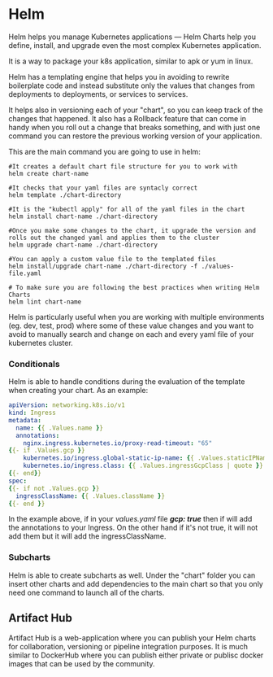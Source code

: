 # Helm

Helm helps you manage Kubernetes applications — Helm Charts help you define, install, and upgrade even the most complex Kubernetes application.

It is a way to package your k8s application, similar to apk or yum in linux.

Helm has a templating engine that helps you in avoiding to rewrite boilerplate code and instead substitute only the values that changes from deployments to deployments, or services to services.

It helps also in versioning each of your "chart", so you can keep track of the changes that happened. It also has a Rollback feature that can come in handy when you roll out a change that breaks something, and with just one command you can restore the previous working version of your application.

This are the main command you are going to use in helm:

```shell
#It creates a default chart file structure for you to work with
helm create chart-name

#It checks that your yaml files are syntacly correct
helm template ./chart-directory

#It is the "kubectl apply" for all of the yaml files in the chart
helm install chart-name ./chart-directory

#Once you make some changes to the chart, it upgrade the version and rolls out the changed yaml and applies them to the cluster
helm upgrade chart-name ./chart-directory

#You can apply a custom value file to the templated files
helm install/upgrade chart-name ./chart-directory -f ./values-file.yaml

# To make sure you are following the best practices when writing Helm Charts
helm lint chart-name

```

Helm is particularly useful when you are working with multiple environments (eg. dev, test, prod) where some of these value changes and you want to avoid to manually search and change on each and every yaml file of your kubernetes cluster.

### Conditionals
Helm is able to handle conditions during the evaluation of the template when creating your chart. As an example:
```yaml
apiVersion: networking.k8s.io/v1
kind: Ingress
metadata:
  name: {{ .Values.name }}
  annotations:
    nginx.ingress.kubernetes.io/proxy-read-timeout: "65"
{{- if .Values.gcp }}
    kubernetes.io/ingress.global-static-ip-name: {{ .Values.staticIPName | quote }}
    kubernetes.io/ingress.class: {{ .Values.ingressGcpClass | quote }}
{{- end}}
spec:
{{- if not .Values.gcp }}
  ingressClassName: {{ .Values.className }}
{{- end }}
```

In the example above, if in your *values.yaml* file ***gcp: true*** then if will add the annotations to your Ingress. On the other hand if it's not true, it will not add them but it will add the ingressClassName.

### Subcharts
Helm is able to create subcharts as well. Under the "chart" folder you can insert other charts and add dependencies to the main chart so that you only need one command to launch all of the charts. 


## Artifact Hub 

Artifact Hub is a web-application where you can publish your Helm charts for collaboration, versioning or pipeline integration purposes.
It is much similar to DockerHub where you can publish either private or publisc docker images that can be used by the community.
